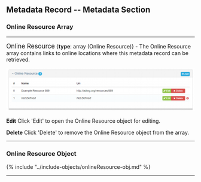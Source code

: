 ## Metadata Record -- Metadata Section
### Online Resource Array
---

<span class="md-panel" style="font-size: larger">Online Resource</span> {**type**: array (<span class="md-panel">Online Resource</span>)} - The <span class="md-panel">Online Resource</span> array contains links to online locations where this metadata record can be retrieved.

![Metadata Online Resource Panel](/assets/reference/edit-objects/metadata/onlineResource-array.png)

<strong class="btn btn-success btn-xs"> <i class="fa fa-pencil"> </i> Edit</strong> Click 'Edit' to open the <span class="md-panel">Online Resource</span> object for editing.

<strong class="btn btn-danger btn-xs"> <i class="fa fa-times"> </i> Delete</strong> Click 'Delete' to remove the <span class="md-panel">Online Resource</span> object from the array.

---

### Online Resource Object

{% include "../include-objects/onlineResource-obj.md" %}

---
